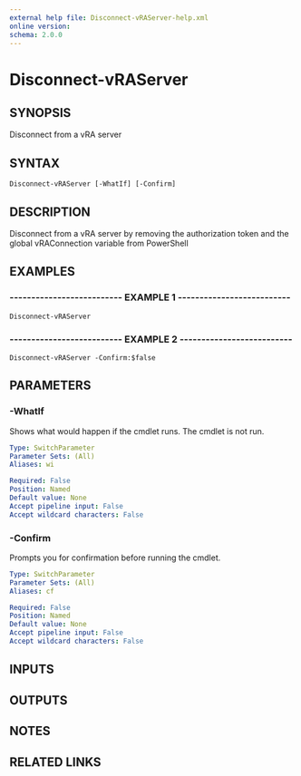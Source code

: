 ```yaml
---
external help file: Disconnect-vRAServer-help.xml
online version: 
schema: 2.0.0
---
```


# Disconnect-vRAServer

## SYNOPSIS
Disconnect from a vRA server

## SYNTAX

```
Disconnect-vRAServer [-WhatIf] [-Confirm]
```

## DESCRIPTION
Disconnect from a vRA server by removing the authorization token and the global vRAConnection variable from PowerShell

## EXAMPLES

### -------------------------- EXAMPLE 1 --------------------------
```
Disconnect-vRAServer
```

### -------------------------- EXAMPLE 2 --------------------------
```
Disconnect-vRAServer -Confirm:$false
```

## PARAMETERS

### -WhatIf
Shows what would happen if the cmdlet runs.
The cmdlet is not run.

```yaml
Type: SwitchParameter
Parameter Sets: (All)
Aliases: wi

Required: False
Position: Named
Default value: None
Accept pipeline input: False
Accept wildcard characters: False
```

### -Confirm
Prompts you for confirmation before running the cmdlet.

```yaml
Type: SwitchParameter
Parameter Sets: (All)
Aliases: cf

Required: False
Position: Named
Default value: None
Accept pipeline input: False
Accept wildcard characters: False
```

## INPUTS

## OUTPUTS

## NOTES

## RELATED LINKS

